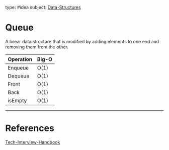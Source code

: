 type: #idea
subject: [Data-Structures](Data-Structures.md)
<!-- Subject should be a hub note -->
# Queue

A linear data structure that is modified by adding elements to one end and removing them from the other. 

| Operation | Big-O |
|-----------|-------|
| Enqueue | O(1) |
| Dequeue | O(1) |
| Front | O(1) |
| Back | O(1) |
| isEmpty | O(1) |

---
# References

[Tech-Interview-Handbook](Tech-Interview-Handbook.md)
